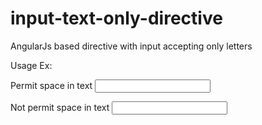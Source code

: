 # input-text-only-directive
AngularJs based directive with input accepting only letters

Usage Ex:


Permit space in text
<input type="text" input-text-only space="true">

Not permit space in text
<input type="text" input-text-only >